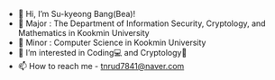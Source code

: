 - 👋 Hi, I’m Su-kyeong Bang(Bea)!
- 🏫 Major : The Department of Information Security, Cryptology, and Mathematics in Kookmin University
- 🏫 Minor : Computer Science in Kookmin University
- 👀 I’m interested in Coding💻 and Cryptology🔑
- 📫 How to reach me - tnrud7841@naver.com

<!---
tnrud7841/tnrud7841 is a ✨ special ✨ repository because its `README.md` (this file) appears on your GitHub profile.
You can click the Preview link to take a look at your changes.
--->
